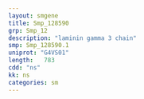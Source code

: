 ```yaml
---
layout: smgene
title: Smp_128590
grp: Smp_12
description: "laminin gamma 3 chain"
smp: Smp_128590.1
uniprot: "G4VS01"
length:   783
cdd: "ns"
kk: ns
categories: sm
---
```

